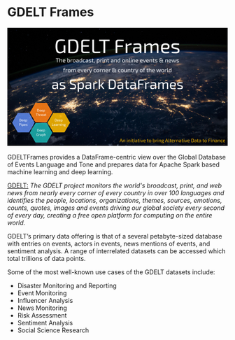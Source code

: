 # GDELT Frames

<p align="center">
  <img src="https://github.com/predictiveworks/gdelt-frames/blob/main/images/gdelt-frames-2021-07-20.png" width="600" alt="GDELT-Frames">
</p>

GDELTFrames provides a DataFrame-centric view over the Global Database of Events Language and Tone and prepares data 
for Apache Spark based machine learning and deep learning.

[GDELT:](www.gdeltproject.org) *The GDELT project monitors the world's broadcast, print, and web news from nearly every corner of every country in over 100 languages and identifies the people, locations, organizations, themes, sources, emotions, counts, quotes, images and events driving our global society every second of every day, creating a free open platform for computing on the entire world.*

GDELT’s primary data offering is that of a several petabyte-sized database with entries on events, actors in events, news mentions of events, and sentiment analysis. A range of interrelated datasets can be accessed which total trillions of data points. 

Some of the most well-known use cases of the GDELT datasets include: 

* Disaster Monitoring and Reporting
* Event Monitoring
* Influencer Analysis
* News Monitoring
* Risk Assessment
* Sentiment Analysis
* Social Science Research
